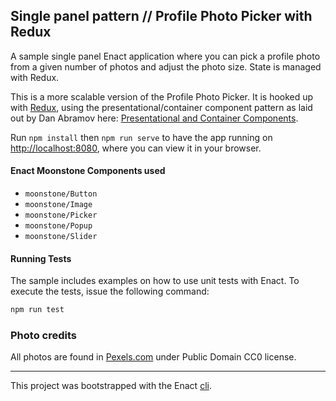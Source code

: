 ## Single panel pattern // Profile Photo Picker with Redux

A sample single panel Enact application where you can pick a profile photo from a given number of photos and adjust the photo size. State is managed with Redux.

This is a more scalable version of the Profile Photo Picker. It is hooked up with [Redux](http://redux.js.org/), using the presentational/container component pattern as laid out by Dan Abramov here: [Presentational and Container Components](https://medium.com/@dan_abramov/smart-and-dumb-components-7ca2f9a7c7d0#.sidi8whzp).

Run `npm install` then
`npm run serve` to have the app running on [http://localhost:8080](http://localhost:8080), where you can view it in your browser.

#### Enact Moonstone Components used
- `moonstone/Button`
- `moonstone/Image`
- `moonstone/Picker`
- `moonstone/Popup`
- `moonstone/Slider`

#### Running Tests

The sample includes examples on how to use unit tests with Enact. To execute the tests, issue the following command:

```bash
npm run test
```

### Photo credits

All photos are found in [Pexels.com](https://www.pexels.com) under Public Domain CC0 license.

---

This project was bootstrapped with the Enact [cli](https://github.com/enactjs/cli).
